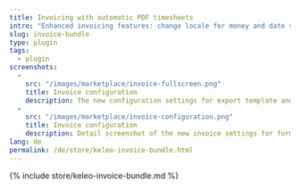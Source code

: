 ```yaml
---
title: Invoicing with automatic PDF timesheets
intro: "Enhanced invoicing features: change locale for money and date values, automatic timesheet proof PDF for new invoices."
slug: invoice-bundle
type: plugin
tags:
  - plugin
screenshots:
  - 
    src: "/images/marketplace/invoice-fullscreen.png"
    title: Invoice configuration
    description: The new configuration settings for export template and format language
  - 
    src: "/images/marketplace/invoice-configuration.png"
    title: Invoice configuration
    description: Detail screenshot of the new invoice settings for format language and export template
lang: de
permalink: /de/store/keleo-invoice-bundle.html
---
```


{% include store/keleo-invoice-bundle.md %}
